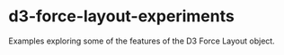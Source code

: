 # d3-force-layout-experiments


Examples exploring some of the features of the D3 Force Layout object.